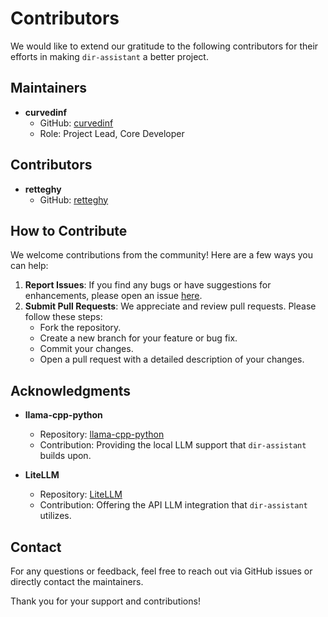 # Contributors

We would like to extend our gratitude to the following contributors for their efforts in making `dir-assistant` a better project.

## Maintainers

- **curvedinf**
  - GitHub: [curvedinf](https://github.com/curvedinf)
  - Role: Project Lead, Core Developer

## Contributors

- **retteghy**
  - GitHub: [retteghy](https://github.com/retteghy)

## How to Contribute

We welcome contributions from the community! Here are a few ways you can help:

1. **Report Issues**: If you find any bugs or have suggestions for enhancements, please open an issue [here](https://github.com/curvedinf/dir-assistant/issues).
2. **Submit Pull Requests**: We appreciate and review pull requests. Please follow these steps:
   - Fork the repository.
   - Create a new branch for your feature or bug fix.
   - Commit your changes.
   - Open a pull request with a detailed description of your changes.

## Acknowledgments

- **llama-cpp-python**
  - Repository: [llama-cpp-python](https://github.com/abetlen/llama-cpp-python)
  - Contribution: Providing the local LLM support that `dir-assistant` builds upon.

- **LiteLLM**
  - Repository: [LiteLLM](https://github.com/litellm/litellm)
  - Contribution: Offering the API LLM integration that `dir-assistant` utilizes.

## Contact

For any questions or feedback, feel free to reach out via GitHub issues or directly contact the maintainers.

Thank you for your support and contributions!